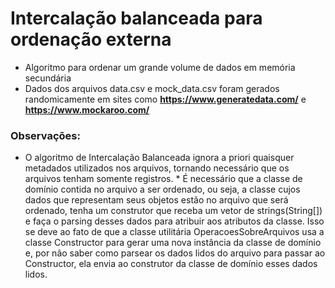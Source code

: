# Intercalação balanceada para ordenação externa
* Algoritmo para ordenar um grande volume de dados em memória secundária
* Dados dos arquivos data.csv e mock_data.csv foram gerados randomicamente em sites como __https://www.generatedata.com/__ e __https://www.mockaroo.com/__

### Observações:
* O algoritmo de Intercalação Balanceada ignora a priori quaisquer metadados utilizados nos arquivos, tornando necessário que os arquivos tenham somente registros. * É necessário que a classe de domínio contida no arquivo a ser ordenado, ou seja, a classe cujos dados que representam seus objetos estão no arquivo que será ordenado, tenha um construtor que receba um vetor de strings(String[]) e faça o parsing desses dados para atribuir aos atributos da classe. Isso se deve ao fato de que a classe utilitária OperacoesSobreArquivos usa a classe Constructor para gerar uma nova instância da classe de domínio e, por não saber como parsear os dados lidos do arquivo para passar ao Constructor, ela envia ao construtor da classe de domínio esses dados lidos.
